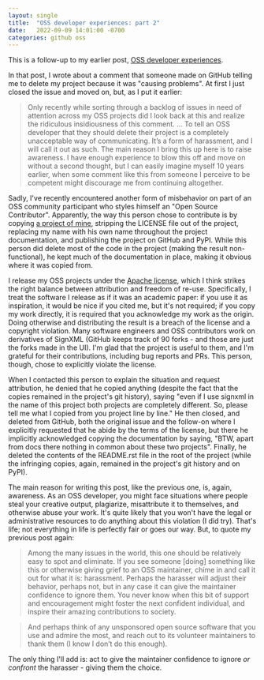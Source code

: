 ```yaml
---
layout: single
title:  "OSS developer experiences: part 2"
date:   2022-09-09 14:01:00 -0700
categories: github oss
---
```


This is a follow-up to my earlier post, <a href="https://kislyuk.com/github/oss/2020/09/21/oss.html">OSS developer experiences</a>.

In that post, I wrote about a comment that someone made on GitHub telling me to delete my project because it was "causing problems". At first I just closed the issue and moved on, but, as I put it earlier:

> Only recently while sorting through a backlog of issues in need of attention across my OSS projects did I look back at this and realize the ridiculous insidiousness of this comment. ... To tell an OSS developer that they should delete their project is a completely unacceptable way of communicating. It’s a form of harassment, and I will call it out as such. The main reason I bring this up here is to raise awareness. I have enough experience to blow this off and move on without a second thought, but I can easily imagine myself 10 years earlier, when some comment like this from someone I perceive to be competent might discourage me from continuing altogether.

Sadly, I've recently encountered another form of misbehavior on part of an OSS community participant who styles himself an "Open Source Contributor". Apparently, the way this person chose to contribute is by copying [a project of mine](https://github.com/XML-Security/signxml), stripping the LICENSE file out of the project, replacing my name with his own name throughout the project documentation, and publishing the project on GitHub and PyPI. While this person did delete most of the code in the project (making the result non-functional), he kept much of the documentation in place, making it obvious where it was copied from.

I release my OSS projects under the [Apache license](https://www.apache.org/licenses/LICENSE-2.0), which I think strikes the right balance between attribution and freedom of re-use. Specifically, I treat the software I release as if it was an academic paper: if you use it as inspiration, it would be nice if you cited me, but it's not required; if you copy my work directly, it is required that you acknowledge my work as the origin. Doing otherwise and distributing the result is a breach of the license and a copyright violation. Many software engineers and OSS contributors work on derivatives of SignXML (GitHub keeps track of 90 forks - and those are just the forks made in the UI). I'm glad that the project is useful to them, and I'm grateful for their contributions, including bug reports and PRs. This person, though, chose to explicitly violate the license.

When I contacted this person to explain the situation and request attribution, he denied that he copied anything (despite the fact that the copies remained in the project's git history), saying "even if I use signxml in the name of this project both projects are completely different. So, please tell me what I copied from you project line by line." He then closed, and deleted from GitHub, both the original issue and the follow-on where I explicitly requested that he abide by the terms of the license, but there he implicitly acknowledged copying the documentation by saying, "BTW, apart from docs there nothing in common about these two projects". Finally, he deleted the contents of the README.rst file in the root of the project (while the infringing copies, again, remained in the project's git history and on PyPI).

The main reason for writing this post, like the previous one, is, again, awareness. As an OSS developer, you might face situations where people steal your creative output, plagiarize, misattribute it to themselves, and otherwise abuse your work. It's quite likely that you won't have the legal or administrative resources to do anything about this violation (I did try). That's life; not everything in life is perfectly fair or goes our way. But, to quote my previous post again:

> Among the many issues in the world, this one should be relatively easy to spot and eliminate. If you see someone [doing] something like this or otherwise giving grief to an OSS maintainer, chime in and call it out for what it is: harassment. Perhaps the harasser will adjust their behavior, perhaps not, but in any case it can give the maintainer confidence to ignore them. You never know when this bit of support and encouragement might foster the next confident individual, and inspire their amazing contributions to society.

> And perhaps think of any unsponsored open source software that you use and admire the most, and reach out to its volunteer maintainers to thank them (I know I don’t do this enough). 

The only thing I'll add is: act to give the maintainer confidence to ignore *or confront* the harasser - giving them the choice.
